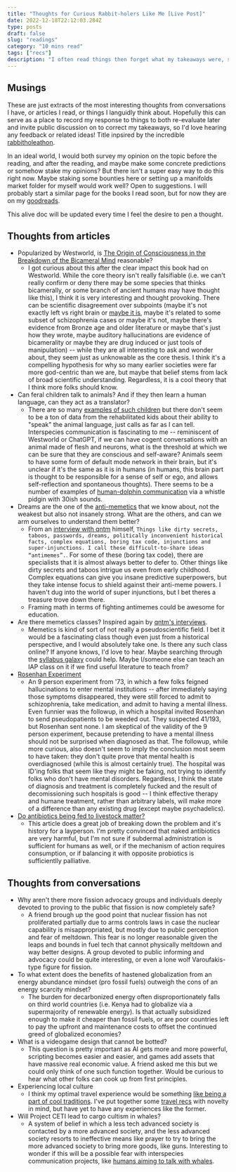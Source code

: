 ```yaml
---
title: "Thoughts for Curious Rabbit-holers Like Me [Live Post]"
date: 2022-12-18T22:12:03.284Z
type: posts
draft: false
slug: "readings"
category: "10 mins read"
tags: ["recs"]
description: "I often read things then forget what my takeaways were, so this doc is meant to remind me and hopefully surface interesting ideas for others."
---
```


## Musings

These are just extracts of the most interesting thoughts from conversations I have, or articles I read, or things I languidly think about. Hopefully this can serve as a place to record my response to things to both re-evaluate later and invite public discussion on to correct my takeaways, so I'd love hearing any feedback or related ideas! Title inpsired by the incredible [rabbitholeathon](https://www.rabbitholeathon.com/).

In an ideal world, I would both survey my opinion on the topic before the reading, and after the reading, and maybe make some concrete predictions or somehow stake my opinions? But there isn't a super easy way to do this right now. Maybe staking some bounties here or setting up a manifolds market folder for myself would work well? Open to suggestions. I will probably start a similar page for the books I read soon, but for now they are on my [goodreads](https://www.goodreads.com/user/show/123131170-aayush-gupta).

This alive doc will be updated every time I feel the desire to pen a thought.

## Thoughts from articles

- Popularized by Westworld, is [The Origin of Consciousness in the Breakdown of the Bicameral Mind](https://slatestarcodex.com/2020/06/01/book-review-origin-of-consciousness-in-the-breakdown-of-the-bicameral-mind/) reasonable?
  - I got curious about this after the clear impact this book had on Westworld. While the core theory isn't really falsifiable (i.e. we can't really confirm or deny there may be some species that thinks bicamerally, or some branch of ancient humans may have thought like this), I think it is very interesting and thought provoking. There can be scientific disagreement over subpoints (maybe it's not exactly left vs right brain or [maybe it is](https://www.julianjaynes.org/blog/julian-jaynes-theory/neuroscience-confirms-julian-jaynes-neurological-model/), maybe it's related to some subset of schizophrenia cases or maybe it's not, maybe there's evidence from Bronze age and older literature or maybe that's just how they wrote, maybe auditory hallucinations are evidence of bicamerality or maybe they are drug induced or just tools of manipulation) -- while they are all interesting to ask and wonder about, they seem just as unknowable as the core thesis. I think it's a compelling hypothesis for why so many earlier societies were far more god-centric than we are, but maybe that belief stems from lack of broad scientific understanding. Regardless, it is a cool theory that I think more folks should know.
- Can feral children talk to animals? And if they then learn a human language, can they act as a translator?
  - There are so many [examples of such children](https://cherrydeck.com/blog/the-shocking-stories-of-feral-children/) but there don't seem to be a ton of data from the rehabilitated kids about their ability to "speak" the animal language, just calls as far as I can tell. Interspecies communication is fascinating to me -- reminiscent of Westworld or ChatGPT, if we can have cogent conversations with an animal made of flesh and neurons, what is the threshold at which we can be sure that they are conscious and self-aware? Animals seem to have some form of default mode network in their brain, but it's unclear if it's the same as it is in humans (in humans, this brain part is thought to be responsible for a sense of self or ego, and allows self-reflection and spontaneous thoughts). There seems to be a number of examples of [human-dolphin communication](https://en.wikipedia.org/wiki/Human%E2%80%93animal_communication#Lilly) via a whistle pidgin with 30ish sounds.
- Dreams are the one of the [anti-memetics](https://www.amazon.com/There-No-Antimemetics-Division-qntm/dp/B0915M7T61) that we know about, not the weakest but also not insanely strong. What are the others, and can we arm ourselves to understand them better?
  - From an [interview with qntm](https://signalsfromtheedge.org/author-interview-qntm-there-is-no-antimemetics-division) himself, `Things like dirty secrets, taboos, passwords, dreams, politically inconvenient historical facts, complex equations, boring tax code, injunctions and super-injunctions. I call these difficult-to-share ideas “antimemes”.`. For some of these (boring tax code), there are specialists that it is almost always better to defer to. Other things like dirty secrets and taboos intrigue us even from early childhood. Complex equations can give you insane predictive superpowers, but they take intense focus to shield against their anti-meme powers. I haven't dug into the world of super injunctions, but I bet theres a treasure trove down there.
  - Framing math in terms of fighting antimemes could be awesome for education.
- Are there memetics classes? Inspired again by [qntm's interviews](https://signalsfromtheedge.org/author-interview-qntm-there-is-no-antimemetics-division).
  - Memetics is kind of sort of not really a pseudoscientific field. I bet it would be a fascinating class though even just from a historical perspective, and I would absolutely take one. Is there any such class online? If anyone knows, I'd love to hear. Maybe searching through the [syllabus galaxy](https://galaxy.opensyllabus.org/) could help. Maybe I/someone else can teach an IAP class on it if we find useful literature to teach from?
- [Rosenhan Experiment](https://en.wikipedia.org/wiki/Rosenhan_experiment)
  - An 9 person experiment from '73, in which a few folks feigned hallucinations to enter mental institutions -- after immediately saying those symptoms disappeared, they were still forced to admit to schizophrenia, take medication, and admit to having a mental illness. Even funnier was the followup, in which a hospital invited Rosenhan to send pseudopatients to be weeded out. They suspected 41/193, but Rosenhan sent none. I am skeptical of the validity of the 9 person experiment, because pretending to have a mental illness should not be surprised when diagnosed as that. The followup, while more curious, also doesn't seem to imply the conclusion most seem to have taken: they don't quite prove that mental health is overdiagnosed (while this is almost certainly true). The hospital was ID'ing folks that seem like they might be faking, not trying to identify folks who don't have mental disorders. Regardless, I think the state of diagnosis and treatment is completely fucked and the result of decomissioning such hospitals is good -- I think effective therapy and humane treatment, rather than arbitrary labels, will make more of a difference than any existing drug (except maybe psychadelics).
- [Do antibiotics being fed to livestock matter?](https://www.palladiummag.com/2022/12/13/are-farm-antibiotics-destroying-our-health/)
  - This article does a great job of breaking down the problem and it's history for a layperson. I'm pretty convinced that naked antibiotics are very harmful, but I'm not sure if subdermal administration is sufficient for humans as well, or if the mechanism of action requires consumption, or if balancing it with opposite probiotics is sufficientlly palliative.

## Thoughts from conversations

- Why aren't there more fission advocacy groups and individuals deeply devoted to proving to the public that fission is now completely safe?
  - A friend brough up the good point that nuclear fission has not proliferated partially due to arms controls laws in case the nuclear capability is misappropriated, but mostly due to public perception and fear of meltdown. This fear is no longer reasonable given the leaps and bounds in fuel tech that cannot physically meltdown and way better designs. A group devoted to public informing and advocacy could be quite interesting, or even a lone wolf Varoufakis-type figure for fission.
- To what extent does the benefits of hastened globalization from an energy abundance mindset (pro fossil fuels) outweigh the cons of an energy scarcity mindset?
  - The burden for decarbonized energy often disproportionately falls on third world countries (i.e. Kenya had to globalize via a supermajority of renewable energy). Is that actually subsidized enough to make it cheaper than fossil fuels, or are poor countries left to pay the upfront and maintenance costs to offset the continued greed of globalized economies?
- What is a videogame design that cannot be botted?
  - This question is pretty important as AI gets more and more powerful, scripting becomes easier and easier, and games add assets that have massive real economic value. A friend asked me this but we could only think of one such function together. Would be curious to hear what other folks can cook up from first principles.
- Experiencing local culture
  - I think my optimal travel experience would be something [like being a part of cool traditions](https://www.youtube.com/watch?v=bSs0o7DrHeg). I've put together some [travel recs](https://blog.aayushg.com/posts/travel/) with novelty in mind, but have yet to have any experiences like the former.
- Will Project CETI lead to cargo cultism in whales?
  - A system of belief in which a less tech advanced society is contacted by a more advanced society, and the less advanced society resorts to ineffective means like prayer to try to bring the more advanced society to bring more goods, like guns. Interesting to wonder if this will be a possible fear with interspecies communication projects, like [humans aiming to talk with whales](https://common.earth/project-ceti).
